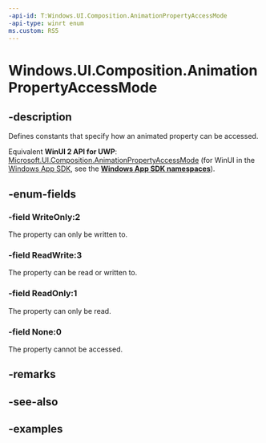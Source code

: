 ```yaml
---
-api-id: T:Windows.UI.Composition.AnimationPropertyAccessMode
-api-type: winrt enum
ms.custom: RS5
---
```


<!-- Enumeration syntax.
public enum AnimationPropertyAccessMode : int 
-->

# Windows.UI.Composition.AnimationPropertyAccessMode

## -description

Defines constants that specify how an animated property can be accessed.

Equivalent **WinUI 2 API for UWP**: [Microsoft.UI.Composition.AnimationPropertyAccessMode](/windows/winui/api/microsoft.ui.composition.animationpropertyaccessmode) (for WinUI in the [Windows App SDK](/windows/apps/windows-app-sdk/), see the **[Windows App SDK namespaces](/windows/windows-app-sdk/api/winrt/)**).

## -enum-fields
### -field WriteOnly:2

The property can only be written to.

### -field ReadWrite:3

The property can be read or written to.

### -field ReadOnly:1

The property can only be read.

### -field None:0

The property cannot be accessed.

## -remarks

## -see-also

## -examples

